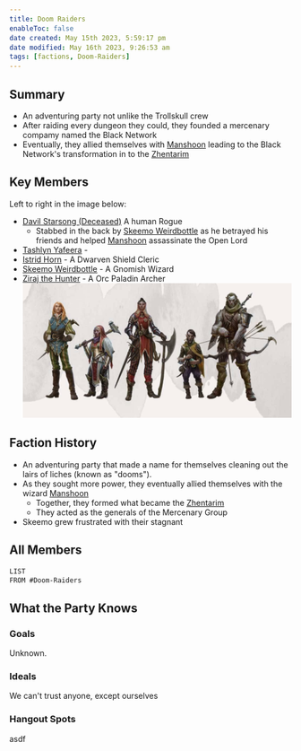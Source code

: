 ```yaml
---
title: Doom Raiders
enableToc: false
date created: May 15th 2023, 5:59:17 pm
date modified: May 16th 2023, 9:26:53 am
tags: [factions, Doom-Raiders]
---
```

## Summary
- An adventuring party not unlike the Trollskull crew
- After raiding every dungeon they could, they founded a mercenary compamy named the Black Network
- Eventually, they allied themselves with [Manshoon](Manshoon.md) leading to the Black Network's transformation in to the [Zhentarim](Zhentarim.md)

## Key Members
Left to right in the image below:
- [Davil Starsong (Deceased)](content/Davil%20Starsong%20(Deceased).md) A human Rogue
	- Stabbed in the back by [Skeemo Weirdbottle](Skeemo%20Weirdbottle.md) as he betrayed his friends and helped [Manshoon](Manshoon.md) assassinate the Open Lord
- [Tashlyn Yafeera](Tashlyn%20Yafeera.md) -
- [Istrid Horn](Istrid%20Horn.md) - A Dwarven Shield Cleric
- [Skeemo Weirdbottle](Skeemo%20Weirdbottle.md) - A Gnomish Wizard
- [Ziraj the Hunter](Ziraj%20the%20Hunter.md) - A Orc Paladin Archer
![Pasted image 20230515222747](attachments/Doom%20Raiders.png)
## Faction History
- An adventuring party that made a name for themselves cleaning out the lairs of liches (known as "dooms").
- As they sought more power, they eventually allied themselves with the wizard [Manshoon](Manshoon.md)
	- Together, they formed what became the [Zhentarim](Zhentarim.md)
	- They acted as the generals of the Mercenary Group
- Skeemo grew frustrated with their stagnant

## All Members
```dataview
LIST
FROM #Doom-Raiders 
```

## What the Party Knows
### Goals
Unknown.
### Ideals
We can't trust anyone, except ourselves
### Hangout Spots
asdf
